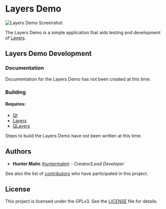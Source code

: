 # Layers Demo

<img src="https://layersproject.org/images/layers_demo.png" alt="Layers Demo Screenshot"/>

The Layers Demo is a simple application that aids testing and development of [Layers](https://layersproject.org).

## Layers Demo Development

### Documentation

Documentation for the Layers Demo has not been created at this time.

### Building

#### Requires:

- [Qt](https://www.qt.io/)
- [Layers](https://github.com/TheLayersProject/Layers)
- [QLayers](https://github.com/TheLayersProject/QLayers)

Steps to build the Layers Demo have not been written at this time.

## Authors

-   **Hunter Malm** ([huntermalm](https://github.com/huntermalm)) - _Creator/Lead Developer_

See also the list of [contributors](https://github.com/TheLayersProject/LayersDemo/contributors) who have participated in this project.

## License

This project is licensed under the GPLv3. See the [LICENSE](https://github.com/TheLayersProject/LayersDemo/blob/main/LICENSE) file for details.
